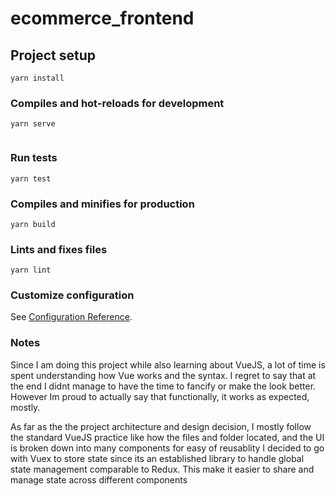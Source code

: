 # ecommerce_frontend

## Project setup
```
yarn install
```

### Compiles and hot-reloads for development
```
yarn serve


```
### Run tests
```
yarn test

```
### Compiles and minifies for production

```
yarn build
```
### Lints and fixes files

```
yarn lint
```
### Customize configuration
See [Configuration Reference](https://cli.vuejs.org/config/).


### Notes
Since I am doing this project while also learning about VueJS, a lot of time is spent understanding how Vue works and the syntax. I regret to say that at the end I didnt manage to have the time to fancify or make the look better. However Im proud to actually say that functionally, it works as expected, mostly.

As far as the the project architecture and design decision, I mostly follow the standard VueJS practice like how the files and folder located, and the UI is broken down into many components for easy of reusablity
I decided to go with Vuex to store state since its an established library to handle global state management comparable to Redux. This make it easier to share and manage state across different components


